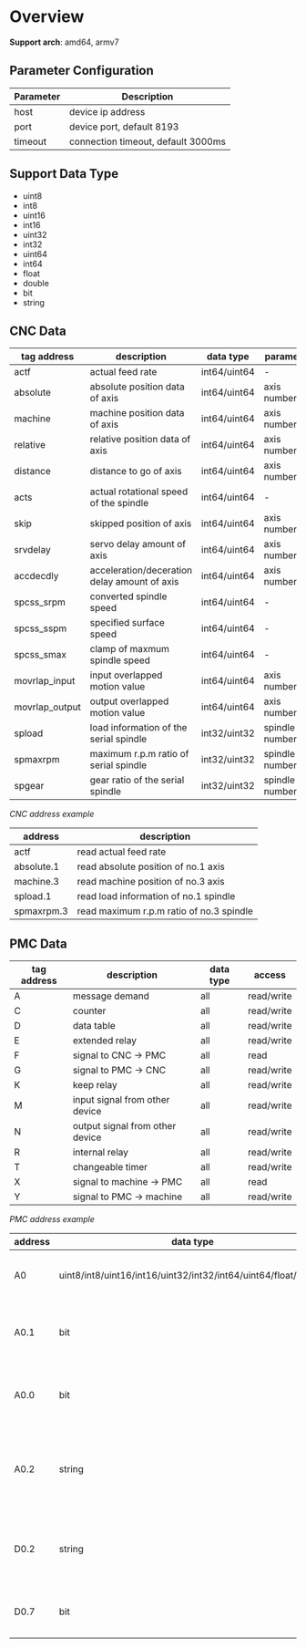 # Overview

**Support arch**: amd64, armv7

## Parameter Configuration

| Parameter | Description                        |
| --------- | ---------------------------------- |
| host      | device ip address                  |
| port      | device port, default 8193          |
| timeout   | connection timeout, default 3000ms |

## Support Data Type

* uint8
* int8
* uint16
* int16
* uint32
* int32
* uint64
* int64
* float
* double
* bit
* string

## CNC Data

| tag address    | description                                  | data type    | parameter          |
| -------------- | -------------------------------------------- | ------------ | ------------------ |
| actf           | actual feed rate                             | int64/uint64 | -                  |
| absolute       | absolute position data of axis               | int64/uint64 | axis number(.n)    |
| machine        | machine position data of axis                | int64/uint64 | axis number(.n)    |
| relative       | relative position data of axis               | int64/uint64 | axis number(.n)    |
| distance       | distance to go of axis                       | int64/uint64 | axis number(.n)    |
| acts           | actual rotational speed of the spindle       | int64/uint64 | -                  |
| skip           | skipped position of axis                     | int64/uint64 | axis number(.n)    |
| srvdelay       | servo delay amount of axis                   | int64/uint64 | axis number(.n)    |
| accdecdly      | acceleration/deceration delay amount of axis | int64/uint64 | axis number(.n)    |
| spcss_srpm     | converted spindle speed                      | int64/uint64 | -                  |
| spcss_sspm     | specified surface speed                      | int64/uint64 | -                  |
| spcss_smax     | clamp of maxmum spindle speed                | int64/uint64 | -                  |
| movrlap_input  | input overlapped motion value                | int64/uint64 | axis number(.n)    |
| movrlap_output | output overlapped motion value               | int64/uint64 | axis number(.n)    |
| spload         | load information of the serial spindle       | int32/uint32 | spindle number(.n) |
| spmaxrpm       | maximum r.p.m ratio of serial spindle        | int32/uint32 | spindle number(.n) |
| spgear         | gear ratio of the serial spindle             | int32/uint32 | spindle number(.n) |

*CNC address example*

| address    | description                               |
| ---------- | ----------------------------------------- |
| actf       | read actual feed rate                     |
| absolute.1 | read absolute position of no.1 axis       |
| machine.3  | read machine position of no.3 axis        |
| spload.1   | read load information of no.1 spindle     |
| spmaxrpm.3 | read maximum r.p.m ratio  of no.3 spindle |

## PMC Data

| tag address | description                     | data type | access     |
| ----------- | ------------------------------- | --------- | ---------- |
| A           | message demand                  | all       | read/write |
| C           | counter                         | all       | read/write |
| D           | data table                      | all       | read/write |
| E           | extended relay                  | all       | read/write |
| F           | signal to CNC -> PMC            | all       | read       |
| G           | signal to PMC -> CNC            | all       | read/write |
| K           | keep relay                      | all       | read/write |
| M           | input signal from other device  | all       | read/write |
| N           | output signal from other device | all       | read/write |
| R           | internal relay                  | all       | read/write |
| T           | changeable timer                | all       | read/write |
| X           | signal to machine -> PMC        | all       | read       |
| Y           | signal to PMC -> machine        | all       | read/write |

*PMC address example*

| address | data type                                                    | descrption                                                   |
| ------- | ------------------------------------------------------------ | ------------------------------------------------------------ |
| A0      | uint8/int8/uint16/int16/uint32/int32/int64/uint64/float/double | PMC **message demand**，address 0                            |
| A0.1    | bit                                                          | PMC **message demand** ，no.1 bit of address 0               |
| A0.0    | bit                                                          | PMC **message demand** ，no.0 bit of address 0               |
| A0.2    | string                                                       | PMC **message demand** ，address 0 starts with a string of length 2 |
| D0.2    | string                                                       | PMC **data table** ，address 0 starts with a string of length 2 |
| D0.7    | bit                                                          | PMC **data table** ，no.7 bit of address 0                   |